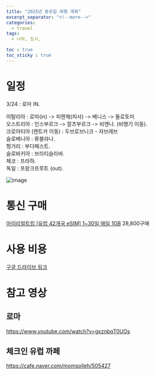 ```yaml
---
title: "2025년 동유럽 여행 계획"
excerpt_separator: "<!--more-->"
categories:
  - travel
tags:
  - 나라, 도시, 

toc : true
toc_sticky : true
---
```



# 일정 
3/24 : 로마 IN.   

이탈리아 : 로마(in) -> 피렌체(피사) -> 베니스 -> 돌로토미     
오스트리아 : 인스부르크 -> 잘츠부르크 -> 비엔나. (비행기 이동).    
크로아티아 (렌트카 이동) : 두브로브니크 - 자브레브    
슬로베니아 : 류블랴나.   
헝가리 : 부다페스트.      
슬로바키아 : 브라티슬라바.   
체코 : 프라하.   
독일 : 프랑크프루트 (out).  

![image](https://github.com/user-attachments/assets/2ef72d41-e1b6-42af-8730-7cc4d61907d4)

# 통신 구매 
[마이리얼트립 [유럽 42개국 eSIM] 1~30일 매일 1GB](https://experiences.myrealtrip.com/products/3443075) 28,800구매    

# 사용 비용
[구글 드라이브 링크](https://docs.google.com/spreadsheets/d/1KglIqFU6qk0DtPsfrqNnNrZKhSlVv1I6UYjAzOwse08/edit?gid=0#gid=0)   

# 참고 영상
## 로마  
https://www.youtube.com/watch?v=gxznbqT0UOs    

## 체크인 유럽 까페  
https://cafe.naver.com/momsolleh/505427    
